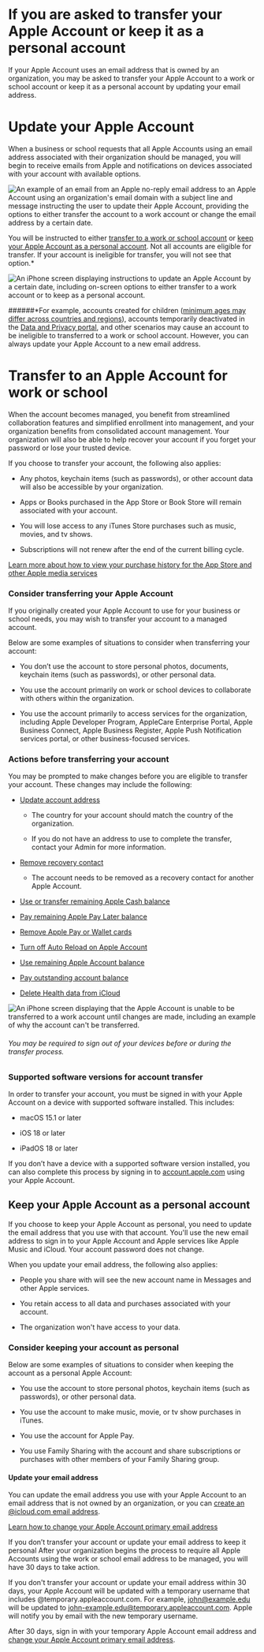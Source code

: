 # If you are asked to transfer your Apple Account or keep it as a personal account

If your Apple Account uses an email address that is owned by an organization, you may be asked to transfer your Apple Account to a work or school account or keep it as a personal account by updating your email address.

# Update your Apple Account
When a business or school requests that all Apple Accounts using an email address associated with their organization should be managed, you will begin to receive emails from Apple and notifications on devices associated with your account with available options.

![An example of an email from an Apple no-reply email address to an Apple Account using an organization's email domain with a subject line and message instructing the user to update their Apple Account, providing the options to either transfer the account to a work account or change the email address by a certain date.](https://github.com/pewtrusts/endpointDocs/blob/main/userDocs/managedAppleAccount/appleAccountMigration/Images/macos-sequoia-mail-update-your-apple-account.png?raw=true)

You will be instructed to either [transfer to a work or school account](https://support.apple.com/en-us/102159#transfer) or [keep your Apple Account as a personal account](https://support.apple.com/en-us/102159#keeppersonal). Not all accounts are eligible for transfer. If your account is ineligible for transfer, you will not see that option.*

![An iPhone screen displaying instructions to update an Apple Account by a certain date, including on-screen options to either transfer to a work account or to keep as a personal account.](https://github.com/pewtrusts/endpointDocs/blob/main/userDocs/managedAppleAccount/appleAccountMigration/Images/ios-18-iphone-15-pro-settings-apple-account-transfer.png?raw=true)

######*For example, accounts created for children ([minimum ages may differ across countries and regions](https://support.apple.com/102617#agevaries)), accounts temporarily deactivated in the [Data and Privacy portal](https://privacy.apple.com/), and other scenarios may cause an account to be ineligible to transferred to a work or school account. However, you can always update your Apple Account to a new email address.

# Transfer to an Apple Account for work or school
When the account becomes managed, you benefit from streamlined collaboration features and simplified enrollment into management, and your organization benefits from consolidated account management. Your organization will also be able to help recover your account if you forget your password or lose your trusted device.

If you choose to transfer your account, the following also applies:

- Any photos, keychain items (such as passwords), or other account data will also be accessible by your organization.

- Apps or Books purchased in the App Store or Book Store will remain associated with your account.

- You will lose access to any iTunes Store purchases such as music, movies, and tv shows.

- Subscriptions will not renew after the end of the current billing cycle.

[Learn more about how to view your purchase history for the App Store and other Apple media services](https://support.apple.com/118212)

### Consider transferring your Apple Account
If you originally created your Apple Account to use for your business or school needs, you may wish to transfer your account to a managed account.

Below are some examples of situations to consider when transferring your account:

- You don’t use the account to store personal photos, documents, keychain items (such as passwords), or other personal data.

- You use the account primarily on work or school devices to collaborate with others within the organization.

- You use the account primarily to access services for the organization, including Apple Developer Program, AppleCare Enterprise Portal, Apple Business Connect, Apple Business Register, Apple Push Notification services portal, or other business-focused services.

### Actions before transferring your account
You may be prompted to make changes before you are eligible to transfer your account. These changes may include the following:

- [Update account address](https://support.apple.com/118283)
	- The country for your account should match the country of the organization.

	- If you do not have an address to use to complete the transfer, contact your Admin for more information.

- [Remove recovery contact](https://support.apple.com/102641)

	- The account needs to be removed as a recovery contact for another Apple Account.

- [Use or transfer remaining Apple Cash balance](https://support.apple.com/120401)

- [Pay remaining Apple Pay Later balance](https://support.apple.com/120431)

- [Remove Apple Pay or Wallet cards](https://support.apple.com/118291)

- [Turn off Auto Reload on Apple Account](https://support.apple.com/118297#topup)

- [Use remaining Apple Account balance](https://support.apple.com/119902#zerobalance)

- [Pay outstanding account balance](https://support.apple.com/119902)

- [Delete Health data from iCloud](https://support.apple.com/108779)

![An iPhone screen displaying that the Apple Account is unable to be transferred to a work account until changes are made, including an example of why the account can't be transferred.](https://github.com/pewtrusts/endpointDocs/blob/main/userDocs/managedAppleAccount/appleAccountMigration/Images/ios-18-iphone-15-pro-settings-apple-account-unable-to-transfer.png?raw=true)

###### You may be required to sign out of your devices before or during the transfer process.

### Supported software versions for account transfer
In order to transfer your account, you must be signed in with your Apple Account on a device with supported software installed. This includes:

- macOS 15.1 or later

- iOS 18 or later

- iPadOS 18 or later

If you don’t have a device with a supported software version installed, you can also complete this process by signing in to [account.apple.com](https://account.apple.com/) using your Apple Account.

## Keep your Apple Account as a personal account
If you choose to keep your Apple Account as personal, you need to update the email address that you use with that account. You'll use the new email address to sign in to your Apple Account and Apple services like Apple Music and iCloud. Your account password does not change.

When you update your email address, the following also applies:

- People you share with will see the new account name in Messages and other Apple services.

- You retain access to all data and purchases associated with your account.

- The organization won't have access to your data.

### Consider keeping your account as personal
Below are some examples of situations to consider when keeping the account as a personal Apple Account:

- You use the account to store personal photos, keychain items (such as passwords), or other personal data.

- You use the account to make music, movie, or tv show purchases in iTunes.

- You use the account for Apple Pay.

- You use Family Sharing with the account and share subscriptions or purchases with other members of your Family Sharing group.

#### Update your email address
You can update the email address you use with your Apple Account to an email address that is not owned by an organization, or you can [create an @icloud.com email address](https://support.apple.com/guide/icloud/create-a-primary-icloudcom-email-address-mmdd8d1c5c/icloud).

[Learn how to change your Apple Account primary email address](https://support.apple.com/109353)

If you don’t transfer your account or update your email address to keep it personal
After your organization begins the process to require all Apple Accounts using the work or school email address to be managed, you will have 30 days to take action.

If you don't transfer your account or update your email address within 30 days, your Apple Account will be updated with a temporary username that includes @temporary.appleaccount.com. For example, john@example.edu will be updated to john-example.edu@temporary.appleaccount.com. Apple will notify you by email with the new temporary username.

After 30 days, sign in with your temporary Apple Account email address and [change your Apple Account primary email address](https://support.apple.com/109353).